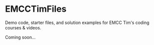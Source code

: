 # EMCCTimFiles
Demo code, starter files, and solution examples for EMCC Tim's coding courses &amp; videos.

Coming soon...
